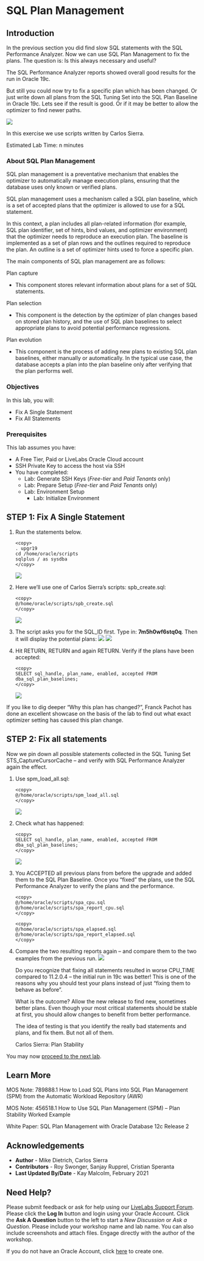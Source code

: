 # SQL Plan Management

## Introduction

In the previous section you did find slow SQL statements with the SQL Performance Analyzer. Now we can use SQL Plan Management to fix the plans. The question is: Is this always necessary and useful?

The SQL Performance Analyzer reports showed overall good results for the run in Oracle 19c.

But still you could now try to fix a specific plan which has been changed. Or just write down all plans from the SQL Tuning Set into the SQL Plan Baseline in Oracle 19c. Lets see if the result is good. Or if it may be better to allow the optimizer to find newer paths.

![](./images/sql-plan-mgmt.png " ")

In this exercise we use scripts written by Carlos Sierra.

Estimated Lab Time: n minutes

### About SQL Plan Management
SQL plan management is a preventative mechanism that enables the optimizer to automatically manage execution plans, ensuring that the database uses only known or verified plans.

SQL plan management uses a mechanism called a SQL plan baseline, which is a set of accepted plans that the optimizer is allowed to use for a SQL statement.

In this context, a plan includes all plan-related information (for example, SQL plan identifier, set of hints, bind values, and optimizer environment) that the optimizer needs to reproduce an execution plan. The baseline is implemented as a set of plan rows and the outlines required to reproduce the plan. An outline is a set of optimizer hints used to force a specific plan.

The main components of SQL plan management are as follows:

Plan capture
- This component stores relevant information about plans for a set of SQL statements.

Plan selection
- This component is the detection by the optimizer of plan changes based on stored plan history, and the use of SQL plan baselines to select appropriate plans to avoid potential performance regressions.

Plan evolution
- This component is the process of adding new plans to existing SQL plan baselines, either manually or automatically. In the typical use case, the database accepts a plan into the plan baseline only after verifying that the plan performs well.


### Objectives

In this lab, you will:
* Fix A Single Statement
* Fix All Statements

### Prerequisites
This lab assumes you have:
- A Free Tier, Paid or LiveLabs Oracle Cloud account
- SSH Private Key to access the host via SSH
- You have completed:
    - Lab: Generate SSH Keys (*Free-tier* and *Paid Tenants* only)
    - Lab: Prepare Setup (*Free-tier* and *Paid Tenants* only)
    - Lab: Environment Setup
		- Lab: Initialize Environment

## **STEP 1**: Fix A Single Statement

1. Run the statements below.
      ````
      <copy>
      . upgr19
      cd /home/oracle/scripts
      sqlplus / as sysdba
      </copy>
      ````
      ![](./images/fix_a_1.png " ")

2. Here we’ll use one of Carlos Sierra’s scripts: spb_create.sql:

      ````
      <copy>
      @/home/oracle/scripts/spb_create.sql
      </copy>
      ````
      ![](./images/fix_a_2.png " ")

3. The script asks you for the SQL_ID first.  Type in: **7m5h0wf6stq0q**.  Then it will display the potential plans:
      ![](./images/fix_a_3.png " ")
      ![](./images/fix_a_4.png " ")

    <!-- ````
      PLANS PERFORMANCE
      ~~~~~~~~~~~~~~~~~

            Plan ET Avg      ET Avg      CPU Avg     CPU Avg           BG Avg       BG Avg     Rows Avg     Rows Avg       Executions       Executions                                   ET 100th    ET 99th     ET 97th     ET 95th     CPU 100th   CPU 99th    CPU 97th    CPU 95th
      Hash Value AWR (ms)    MEM (ms)    AWR (ms)    MEM (ms)             AWR          MEM          AWR          MEM              AWR              MEM   MIN Cost   MAX Cost  NL  HJ  MJ Pctl (ms)   Pctl (ms)   Pctl (ms)   Pctl (ms)   Pctl (ms)   Pctl (ms)   Pctl (ms)   Pctl (ms)
      ----------- ----------- ----------- ----------- ----------- ------------ ------------ ------------ ------------ ---------------- ---------------- ---------- ---------- --- --- --- ----------- ----------- ----------- ----------- ----------- ----------- ----------- -----------
      3642382161       1.914                   1.241                      254                     1.000                        21,302                         244        244   0   0   0       1.914       1.914       1.914       1.914       1.241       1.241       1.241       1.241
      1075826057       3.839                   2.040                      254                     1.000                        21,555                         248        248   0   0   0       3.960       3.960       3.960       3.960       2.091       2.091       2.091       2.091

      The first plan is the better plan – found after upgrade. We will fix it now by accepting it as THE plan we’d like to be used for future executions of statement with SQL_ID: 7m5h0wf6stq0q

      Select up to 3 plans:
      1st Plan Hash Value (req): 3642382161
      2nd Plan Hash Value (opt): 1075826057
      ```` -->

4. Hit RETURN, RETURN and again RETURN.  Verify if the plans have been accepted:

      ````
      <copy>
      SELECT sql_handle, plan_name, enabled, accepted FROM dba_sql_plan_baselines;
      </copy>
      ````
      ![](./images/fix_a_6.png " ")

      <!-- SQL_HANDLE                     PLAN_NAME                      ENA ACC
      —————————— —————————— — —
      SQL_59a879455619c567           SQL_PLAN_5ma3t8pb1mjb766511f85 YES YES

      ```` -->
If you like to dig deeper “Why this plan has changed?”, Franck Pachot has done an excellent showcase on the basis of the lab to find out what exact optimizer setting has caused this plan change.

## **STEP 2**: Fix all statements

Now we pin down all possible statements collected in the SQL Tuning Set STS_CaptureCursorCache – and verify with SQL Performance Analyzer again the effect.

1. Use spm_load_all.sql:

      ````
      <copy>
      @/home/oracle/scripts/spm_load_all.sql
      </copy>
      ````
      ![](./images/fix_a_7.png " ")

2. Check what has happened:

      ````
      <copy>
      SELECT sql_handle, plan_name, enabled, accepted FROM dba_sql_plan_baselines;
      </copy>
      ````
      ![](./images/fix_a_8.png " ")

      <!-- SQL_HANDLE           PLAN_NAME                      ENA ACC
      ——————– —————————— — —
      SQL_0c79b6d2c87ca446 SQL_PLAN_0sydqub47t926ee6188f4 YES YES
      SQL_1465e6eba9245647 SQL_PLAN_18tg6xfnk8pk7f4091add YES YES
      SQL_1d3eb12408a63da1 SQL_PLAN_1ugpj4h4acgd12e067175 YES YES
      SQL_2469648692a7cf75 SQL_PLAN_28ub4hu9agmvp341d91fc YES YES
      SQL_248d6d8dbf8dc7a0 SQL_PLAN_293bdjqzsvjx06e1fb41e YES YES
      SQL_2f304ba11a91bba2 SQL_PLAN_2yc2bn4d93fx23efd80e4 YES YES
      SQL_3276f16ef07d6f11 SQL_PLAN_34xrjdvs7uvsj872680f9 YES YES
      SQL_356b057a1f6de0db SQL_PLAN_3aus5g8gqvs6vdda5da8a YES YES
      SQL_3f06a4b1f7e2279b SQL_PLAN_3y1p4q7vy49wva9df0a29 YES YES
      SQL_46bd0ca6de6f98d0 SQL_PLAN_4dg8cnvg6z66h341d91fc YES YES
      SQL_4719eac4b4e7caec SQL_PLAN_4f6gaskufgkrc341d91fc YES YES
      SQL_48be4eb9876ae7d4 SQL_PLAN_4jgkfr63qptynb5a27b1c YES YES
      SQL_59a879455619c567 SQL_PLAN_5ma3t8pb1mjb745221865 YES YES
      SQL_59a879455619c567 SQL_PLAN_5ma3t8pb1mjb766511f85 YES YES
      SQL_683745e98d7cb1f6 SQL_PLAN_6hdu5x66rtcgqb77b2865 YES YES
      SQL_6b4e05515d733fb5 SQL_PLAN_6qmh5a5fr6gxp3d347ecd YES YES
      SQL_7eee136bc66cdb19 SQL_PLAN_7xvhmdg36tqst3f568acb YES YES
      SQL_87d3a723fbe4eab5 SQL_PLAN_8gnx74gxy9upp872680f9 YES YES
      SQL_922be39ed0f149cd SQL_PLAN_94az3mv8g2kfd4036fd75 YES YES
      SQL_945ea9d5e1ba14fa SQL_PLAN_98rp9urhvn57uad9ddf9f YES YES
      SQL_98685f091b440961 SQL_PLAN_9hu2z14dn82b13f568acb YES YES
      SQL_9ade74d66fd8cd75 SQL_PLAN_9prmnutrxjmbp4036fd75 YES YES
      SQL_a4621efe3a403847 SQL_PLAN_a8shyzsx40f273e83d5c2 YES YES
      SQL_cba8d9b390654cbf SQL_PLAN_cra6tqf86am5z452bbf3f YES YES
      SQL_cbeeaa37269264a6 SQL_PLAN_crvpa6wm94t56702cc8e9 YES YES
      SQL_e6de372a14bff12f SQL_PLAN_fdrjr58abzw9g95d362e3 YES YES
      SQL_eb19550280bd4f5d SQL_PLAN_fq6ap0a0bumux198236ef YES YES
      SQL_f59c951fdf367160 SQL_PLAN_gb74p3zgmcwb0872680f9 YES YES
      SQL_f7db40080b18fe6a SQL_PLAN_ggqu0105jjzma6d5a2ea5 YES YES
      SQL_fc5efaa8ffabe508 SQL_PLAN_gsrrup3zurt88e90e4d55 YES YES
      ```` -->

3. You ACCEPTED all previous plans from before the upgrade and added them to the SQL Plan Baseline.  Once you “fixed” the plans, use the SQL Performance Analyzer to verify the plans and the performance.

      ````
      <copy>
      @/home/oracle/scripts/spa_cpu.sql
      @/home/oracle/scripts/spa_report_cpu.sql
      </copy>
      ````
      ````
      <copy>
      @/home/oracle/scripts/spa_elapsed.sql
      @/home/oracle/scripts/spa_report_elapsed.sql
      </copy>
      ````

4. Compare the two resulting reports again – and compare them to the two examples from the previous run.
      ![](./images/sql_per_5.png " ")

      Do you recognize that fixing all statements resulted in worse CPU_TIME compared to 11.2.0.4 – the initial run in 19c was better!
      This is one of the reasons why you should test your plans instead of just “fixing them to behave as before”.

      What is the outcome?
      Allow the new release to find new, sometimes better plans. Even though your most critical statements should be stable at first, you should allow changes to benefit from better performance.

      The idea of testing is that you identify the really bad statements and plans, and fix them. But not all of them.


      Carlos Sierra: Plan Stability

You may now [proceed to the next lab](#next).

## Learn More

MOS Note: 789888.1
How to Load SQL Plans into SQL Plan Management (SPM) from the Automatic Workload Repository (AWR)

MOS Note: 456518.1
How to Use SQL Plan Management (SPM) – Plan Stability Worked Example

White Paper:
SQL Plan Management with Oracle Database 12c Release 2

## Acknowledgements
* **Author** - Mike Dietrich, Carlos Sierra
* **Contributors** -  Roy Swonger, Sanjay Rupprel, Cristian Speranta
* **Last Updated By/Date** - Kay Malcolm, February 2021

## Need Help?
Please submit feedback or ask for help using our [LiveLabs Support Forum](https://community.oracle.com/tech/developers/categories/database-19c). Please click the **Log In** button and login using your Oracle Account. Click the **Ask A Question** button to the left to start a *New Discussion* or *Ask a Question*.  Please include your workshop name and lab name.  You can also include screenshots and attach files.  Engage directly with the author of the workshop.

If you do not have an Oracle Account, click [here](https://profile.oracle.com/myprofile/account/create-account.jspx) to create one.
